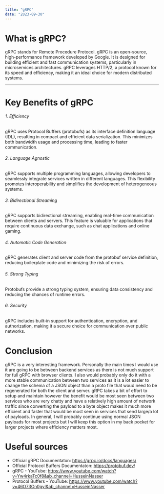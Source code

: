 ```yaml
---
title: "gRPC"
date: "2023-09-30"
---
```


# What is gRPC?
gRPC stands for Remote Procedure Protocol.
gRPC is an open-source, high-performance framework developed by Google.
It is designed for building efficient and fast communication systems, particularly in microservices architectures.
gRPC leverages HTTP/2, a protocol known for its speed and efficiency, making it an ideal choice for modern distributed systems.

___

# Key Benefits of gRPC

###### 1. Efficiency

gRPC uses Protocol Buffers (protobufs) as its interface definition language (IDL), resulting in compact and efficient data serialization.
This minimizes both bandwidth usage and processing time, leading to faster communication.

###### 2. Language Agnostic

gRPC supports multiple programming languages, allowing developers to seamlessly integrate services written in different languages.
This flexibility promotes interoperability and simplifies the development of heterogeneous systems.

###### 3. Bidirectional Streaming

gRPC supports bidirectional streaming, enabling real-time communication between clients and servers.
This feature is valuable for applications that require continuous data exchange, such as chat applications and online gaming.

###### 4. Automatic Code Generation

gRPC generates client and server code from the protobuf service definition, reducing boilerplate code and minimizing the risk of errors.

###### 5. Strong Typing

Protobufs provide a strong typing system, ensuring data consistency and reducing the chances of runtime errors.

###### 6. Security

gRPC includes built-in support for authentication, encryption, and authorization, making it a secure choice for communication over public networks.

# Conclusion

gRPC is a very interesting framework.
Personally the main times I would use it are going to be between backend services as there is not much support for full gRPC with browser clients.
I also would probably only do it with a more stable communication between two services as it is a lot easier to change the schema of a JSON object than a proto file that woud need to be regenerated for both the client and server.
gRPC takes a bit of effort to setup and maintain however the benefit would be most seen between two services who are very chatty and have a relatively high amount of network traffic since converting the payload to a byte object makes it much more efficient and faster that would be most seen in services that send large/a lot of payloads.
In general, I will probably continue using normal JSON payloads for most projects but I will keep this option in my back pocket for larger projects where efficiency matters most.


# Useful sources

* Official gRPC Documentaton: https://grpc.io/docs/languages/
* Official Protocol Buffers Documentaton: https://protobuf.dev/
* gRPC - YouTube: https://www.youtube.com/watch?v=Yw4rkaTc0f8&ab_channel=HusseinNasser
* Protocol Buffers - YouTube: https://www.youtube.com/watch?v=46O73On0gyI&ab_channel=HusseinNasser